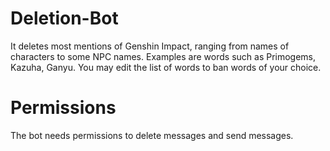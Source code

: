 # Deletion-Bot

It deletes most mentions of Genshin Impact, ranging from names of characters to some NPC names.
Examples are words such as Primogems, Kazuha, Ganyu.
You may edit the list of words to ban words of your choice.


# Permissions

The bot needs permissions to delete messages and send messages.


